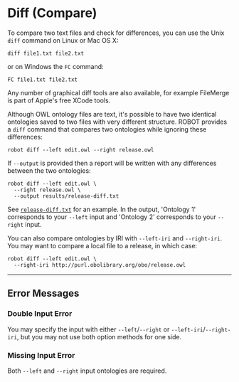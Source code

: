 # Diff (Compare)

To compare two text files and check for differences, you can use the Unix `diff` command on Linux or Mac OS X:

    diff file1.txt file2.txt

or on Windows the `FC` command:

    FC file1.txt file2.txt

Any number of graphical diff tools are also available, for example FileMerge is part of Apple's free XCode tools.

Although OWL ontology files are text, it's possible to have two identical ontologies saved to two files with very different structure. ROBOT provides a `diff` command that compares two ontologies while ignoring these differences:

    robot diff --left edit.owl --right release.owl

If `--output` is provided then a report will be written with any differences between the two ontologies:

    robot diff --left edit.owl \
      --right release.owl \
      --output results/release-diff.txt

See <a href="/examples/release-diff.txt" target="_blank">`release-diff.txt`</a> for an example. In the output, 'Ontology 1' corresponds to your `--left` input and 'Ontology 2' corresponds to your `--right` input.

You can also compare ontologies by IRI with `--left-iri` and `--right-iri`. You may want to compare a local file to a release, in which case:
<!-- DO NOT TEST -->
```
robot diff --left edit.owl \
  --right-iri http://purl.obolibrary.org/obo/release.owl
```

---

## Error Messages

### Double Input Error

You may specify the input with either `--left`/`--right` or `--left-iri`/`--right-iri`, but you may not use both option methods for one side.

### Missing Input Error

Both `--left` and `--right` input ontologies are required.
